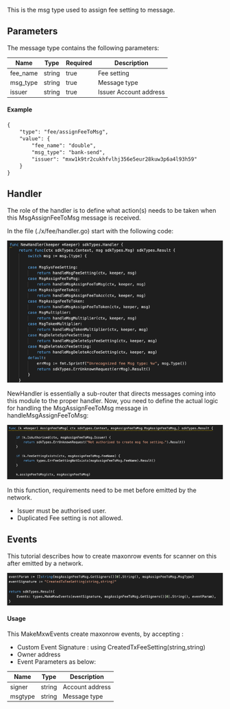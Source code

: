 This is the msg type used to assign fee setting to message.

<!-- type MsgAssignFeeToMsg struct {
	FeeName string              `json:"fee_name"`
	MsgType string              `json:"msg_type"`
	Issuer  sdkTypes.AccAddress `json:"issuer"`
} -->

## Parameters

The message type contains the following parameters:

| Name | Type | Required | Description                 |
| ---- | ---- | -------- | --------------------------- |
| fee_name | string | true   | Fee setting| | 
| msg_type | string | true   | Message type| | 
| issuer | string | true   | Issuer Account address| | 



#### Example

```
{
	"type": "fee/assignFeeToMsg",
	"value": {
		"fee_name": "double",
		"msg_type": "bank-send",
		"issuer": "mxw1k9tr2cukhfvlhj356e5eur28kuw3p6a4l93h59"
	}
}
```

## Handler

The role of the handler is to define what action(s) needs to be taken when this MsgAssignFeeToMsg message is received.

In the file (./x/fee/handler.go) start with the following code:

![Image-1](../pic/SysFeeSetting_01.png)


NewHandler is essentially a sub-router that directs messages coming into this module to the proper handler.
Now, you need to define the actual logic for handling the MsgAssignFeeToMsg message in handleMsgAssignFeeToMsg:

![Image-2](../pic/AssignFeeToMsg_02.png)


In this function, requirements need to be met before emitted by the network.  

* Issuer must be authorised user.
* Duplicated Fee setting is not allowed.


## Events
This tutorial describes how to create maxonrow events for scanner on this after emitted by a network.

![Image-1](../pic/AssignFeeToMsg_03.png)  


#### Usage
This MakeMxwEvents create maxonrow events, by accepting :

* Custom Event Signature : using CreatedTxFeeSetting(string,string)
* Owner address
* Event Parameters as below: 


| Name | Type | Description                 |
| ---- | ---- | --------------------------- |
| signer | string | Account address| | 
| msgtype | string | Message type| | 





